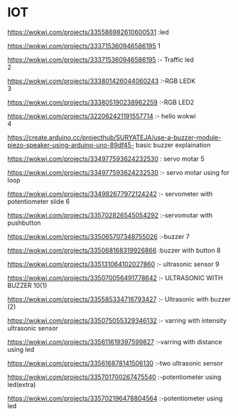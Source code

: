 # IOT

https://wokwi.com/projects/335586982610600531 :led

https://wokwi.com/projects/333715360946586195   1

https://wokwi.com/projects/333715360946586195 :- Traffic led<br> 2

https://wokwi.com/projects/333801426044060243  :-RGB LEDK<br> 3

https://wokwi.com/projects/333805190238962259  :-RGB LED2<br>

https://wokwi.com/projects/322062421191557714 :- hello wokwi<br>4

https://create.arduino.cc/projecthub/SURYATEJA/use-a-buzzer-module-piezo-speaker-using-arduino-uno-89df45- basic buzzer explaination<br>

https://wokwi.com/projects/334977593624232530 : servo motar 5

https://wokwi.com/projects/334977593624232530  :-    servo motar using for loop

https://wokwi.com/projects/334982677972124242  :- servometer with potentiometer slide 6

https://wokwi.com/projects/335702826545054292  :-servomotar with pushbutton

https://wokwi.com/projects/335065707348755026  :-buzzer 7

https://wokwi.com/projects/335068168319926866  :buzzer with button 8

https://wokwi.com/projects/335131064102027860 :- ultrasonic sensor 9

https://wokwi.com/projects/335070056491778642  :- ULTRASONIC WITH BUZZER 10(1)
 
https://wokwi.com/projects/335585334716793427   :- Ultrasonic with buzzer (2)

https://wokwi.com/projects/335075055329346132   :- varring with intensity ultrasonic sensor

https://wokwi.com/projects/335611619397599827 :-varring with distance using led

https://wokwi.com/projects/335616878141506130  :-two ultrasonic sensor

https://wokwi.com/projects/335701700267475540  :-potentiometer using led(extra)

https://wokwi.com/projects/335702196478804564  :-potentiometer using led
